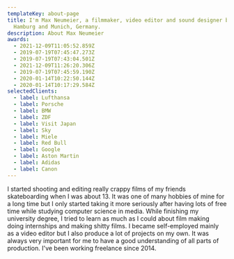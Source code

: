 ```yaml
---
templateKey: about-page
title: I'm Max Neumeier, a filmmaker, video editor and sound designer based in
  Hamburg and Munich, Germany.
description: About Max Neumeier
awards:
  - 2021-12-09T11:05:52.859Z
  - 2019-07-19T07:45:47.273Z
  - 2019-07-19T07:43:04.501Z
  - 2021-12-09T11:26:20.306Z
  - 2019-07-19T07:45:59.190Z
  - 2020-01-14T10:22:50.144Z
  - 2020-01-14T10:17:29.584Z
selectedClients:
  - label: Lufthansa
  - label: Porsche
  - label: BMW
  - label: ZDF
  - label: Visit Japan
  - label: Sky
  - label: Miele
  - label: Red Bull
  - label: Google
  - label: Aston Martin
  - label: Adidas
  - label: Canon
---
```

I started shooting and editing really crappy films of my friends skateboarding when I was about 13. It was one of many hobbies of mine for a long time but I only started taking it more seriously after having lots of free time while studying computer science in media. While finishing my university degree, I tried to learn as much as I could about film making doing internships and making shitty films. I became self-employed mainly as a video editor but I also produce a lot of projects on my own. It was always very important for me to have a good understanding of all parts of production. I've been working freelance since 2014.
